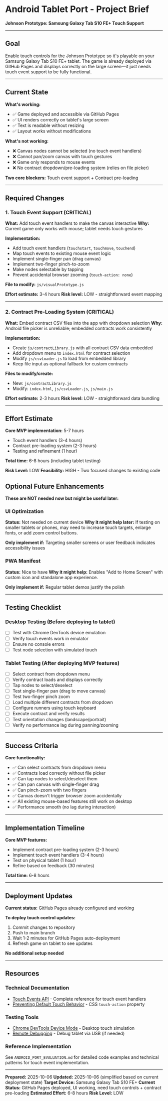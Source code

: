 # Android Tablet Port - Project Brief
**Johnson Prototype: Samsung Galaxy Tab S10 FE+ Touch Support**

---

## Goal

Enable touch controls for the Johnson Prototype so it's playable on your Samsung Galaxy Tab S10 FE+ tablet. The game is already deployed via GitHub Pages and displays correctly on the large screen—it just needs touch event support to be fully functional.

---

## Current State

**What's working:**
- ✅ Game deployed and accessible via GitHub Pages
- ✅ UI renders correctly on tablet's large screen
- ✅ Text is readable without resizing
- ✅ Layout works without modifications

**What's not working:**
- ❌ Canvas nodes cannot be selected (no touch event handlers)
- ❌ Cannot pan/zoom canvas with touch gestures
- ❌ Game only responds to mouse events
- ❌ No contract dropdown/pre-loading system (relies on file picker)

**Two core blockers:** Touch event support + Contract pre-loading

---

## Required Changes

### 1. Touch Event Support (CRITICAL)
**What:** Add touch event handlers to make the canvas interactive
**Why:** Current game only works with mouse; tablet needs touch gestures

**Implementation:**
- Add touch event handlers (`touchstart`, `touchmove`, `touchend`)
- Map touch events to existing mouse event logic
- Implement single-finger pan (drag canvas)
- Implement two-finger pinch-to-zoom
- Make nodes selectable by tapping
- Prevent accidental browser zooming (`touch-action: none`)

**File to modify:** `js/visualPrototype.js`

**Effort estimate:** 3-4 hours
**Risk level:** LOW - straightforward event mapping

---

### 2. Contract Pre-Loading System (CRITICAL)
**What:** Embed contract CSV files into the app with dropdown selection
**Why:** Android file picker is unreliable; embedded contracts work consistently

**Implementation:**
- Create `js/contractLibrary.js` with all contract CSV data embedded
- Add dropdown menu to `index.html` for contract selection
- Modify `js/csvLoader.js` to load from embedded library
- Keep file input as optional fallback for custom contracts

**Files to modify/create:**
- New: `js/contractLibrary.js`
- Modify: `index.html`, `js/csvLoader.js`, `js/main.js`

**Effort estimate:** 2-3 hours
**Risk level:** LOW - straightforward data bundling

---

## Effort Estimate

**Core MVP implementation:** 5-7 hours
- Touch event handlers (3-4 hours)
- Contract pre-loading system (2-3 hours)
- Testing and refinement (1 hour)

**Total time:** 6-8 hours (including tablet testing)

**Risk Level:** LOW
**Feasibility:** HIGH - Two focused changes to existing code

## Optional Future Enhancements

**These are NOT needed now but might be useful later:**

### UI Optimization
**Status:** Not needed on current device
**Why it might help later:** If testing on smaller tablets or phones, may need to increase touch targets, enlarge fonts, or add zoom control buttons.

**Only implement if:** Targeting smaller screens or user feedback indicates accessibility issues

### PWA Manifest
**Status:** Nice to have
**Why it might help:** Enables "Add to Home Screen" with custom icon and standalone app experience.

**Only implement if:** Regular tablet demos justify the polish

---

## Testing Checklist

### Desktop Testing (Before deploying to tablet)
- [ ] Test with Chrome DevTools device emulation
- [ ] Verify touch events work in emulator
- [ ] Ensure no console errors
- [ ] Test node selection with simulated touch

### Tablet Testing (After deploying MVP features)
- [ ] Select contract from dropdown menu
- [ ] Verify contract loads and displays correctly
- [ ] Tap nodes to select/deselect
- [ ] Test single-finger pan (drag to move canvas)
- [ ] Test two-finger pinch zoom
- [ ] Load multiple different contracts from dropdown
- [ ] Configure runners using touch keyboard
- [ ] Execute contract and verify results
- [ ] Test orientation changes (landscape/portrait)
- [ ] Verify no performance lag during panning/zooming

---

## Success Criteria

**Core functionality:**
- ✅ Can select contracts from dropdown menu
- ✅ Contracts load correctly without file picker
- ✅ Can tap nodes to select/deselect them
- ✅ Can pan canvas with single-finger drag
- ✅ Can pinch-zoom with two fingers
- ✅ Canvas doesn't trigger browser zoom accidentally
- ✅ All existing mouse-based features still work on desktop
- ✅ Performance smooth (no lag during interaction)

---

## Implementation Timeline

**Core MVP features:**
- Implement contract pre-loading system (2-3 hours)
- Implement touch event handlers (3-4 hours)
- Test on physical tablet (1 hour)
- Refine based on feedback (30 minutes)

**Total time:** 6-8 hours

---

## Deployment Updates

**Current status:** GitHub Pages already configured and working

**To deploy touch control updates:**
1. Commit changes to repository
2. Push to main branch
3. Wait 1-2 minutes for GitHub Pages auto-deployment
4. Refresh game on tablet to see updates

**No additional setup needed**

---

## Resources

### Technical Documentation
- [Touch Events API](https://developer.mozilla.org/en-US/docs/Web/API/Touch_events) - Complete reference for touch event handlers
- [Preventing Default Touch Behavior](https://developer.mozilla.org/en-US/docs/Web/CSS/touch-action) - CSS `touch-action` property

### Testing Tools
- [Chrome DevTools Device Mode](https://developer.chrome.com/docs/devtools/device-mode/) - Desktop touch simulation
- [Remote Debugging](https://developer.chrome.com/docs/devtools/remote-debugging/) - Debug tablet via USB (if needed)

### Reference Implementation
See `ANDROID_PORT_EVALUATION.md` for detailed code examples and technical patterns for touch event implementation.

---

**Prepared:** 2025-10-06
**Updated:** 2025-10-06 (simplified based on current deployment state)
**Target Device:** Samsung Galaxy Tab S10 FE+
**Current Status:** GitHub Pages deployed, UI working, need touch controls + contract pre-loading
**Estimated Effort:** 6-8 hours
**Risk Level:** LOW
